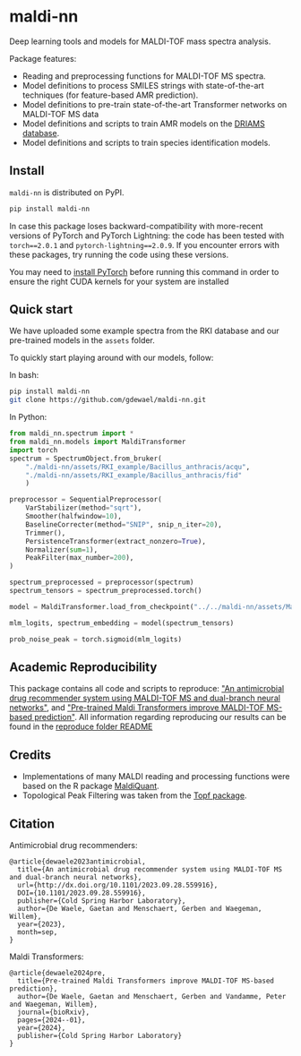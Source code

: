 # maldi-nn
Deep learning tools and models for MALDI-TOF mass spectra analysis.

Package features:
- Reading and preprocessing functions for MALDI-TOF MS spectra.
- Model definitions to process SMILES strings with state-of-the-art techniques (for feature-based AMR prediction).
- Model definitions to pre-train state-of-the-art Transformer networks on MALDI-TOF MS data
- Model definitions and scripts to train AMR models on the [DRIAMS database](https://datadryad.org/stash/dataset/doi:10.5061/dryad.bzkh1899q).
- Model definitions and scripts to train species identification models.

## Install

`maldi-nn` is distributed on PyPI.
```bash
pip install maldi-nn
```

In case this package loses backward-compatibility with more-recent versions of PyTorch and PyTorch Lightning: the code has been tested with `torch==2.0.1` and `pytorch-lightning==2.0.9`. If you encounter errors with these packages, try running the code using these versions.

You may need to [install PyTorch](https://pytorch.org/get-started/locally/) before running this command in order to ensure the right CUDA kernels for your system are installed


## Quick start

We have uploaded some example spectra from the RKI database and our pre-trained models in the `assets` folder.

To quickly start playing around with our models, follow:

In bash:
```bash
pip install maldi-nn
git clone https://github.com/gdewael/maldi-nn.git
```

In Python:
```python
from maldi_nn.spectrum import *
from maldi_nn.models import MaldiTransformer
import torch
spectrum = SpectrumObject.from_bruker(
    "./maldi-nn/assets/RKI_example/Bacillus_anthracis/acqu",
    "./maldi-nn/assets/RKI_example/Bacillus_anthracis/fid"
    )

preprocessor = SequentialPreprocessor(
    VarStabilizer(method="sqrt"),
    Smoother(halfwindow=10),
    BaselineCorrecter(method="SNIP", snip_n_iter=20),
    Trimmer(),
    PersistenceTransformer(extract_nonzero=True),
    Normalizer(sum=1),
    PeakFilter(max_number=200),
)

spectrum_preprocessed = preprocessor(spectrum)
spectrum_tensors = spectrum_preprocessed.torch()

model = MaldiTransformer.load_from_checkpoint("../../maldi-nn/assets/MaldiTransformerM.ckpt").eval().cpu()

mlm_logits, spectrum_embedding = model(spectrum_tensors)

prob_noise_peak = torch.sigmoid(mlm_logits)
```


## Academic Reproducibility

This package contains all code and scripts to reproduce: ["An antimicrobial drug recommender system using MALDI-TOF MS and dual-branch neural networks"](https://doi.org/10.7554/eLife.93242.1), and ["Pre-trained Maldi Transformers improve MALDI-TOF MS-based prediction"](https://www.biorxiv.org/content/10.1101/2024.01.18.576189v1).
All information regarding reproducing our results can be found in the [reproduce folder README](https://github.com/gdewael/maldi-nn/tree/main/maldi_nn/reproduce)

## Credits
- Implementations of many MALDI reading and processing functions were based on the R package [MaldiQuant](https://github.com/sgibb/MALDIquant).
- Topological Peak Filtering was taken from the [Topf package](https://github.com/BorgwardtLab/Topf).

## Citation

Antimicrobial drug recommenders:

```
@article{dewaele2023antimicrobial,
  title={An antimicrobial drug recommender system using MALDI-TOF MS and dual-branch neural networks},
  url={http://dx.doi.org/10.1101/2023.09.28.559916},
  DOI={10.1101/2023.09.28.559916},
  publisher={Cold Spring Harbor Laboratory},
  author={De Waele, Gaetan and Menschaert, Gerben and Waegeman, Willem},
  year={2023},
  month=sep,
}

```

Maldi Transformers:

```
@article{dewaele2024pre,
  title={Pre-trained Maldi Transformers improve MALDI-TOF MS-based prediction},
  author={De Waele, Gaetan and Menschaert, Gerben and Vandamme, Peter and Waegeman, Willem},
  journal={bioRxiv},
  pages={2024--01},
  year={2024},
  publisher={Cold Spring Harbor Laboratory}
}

```
